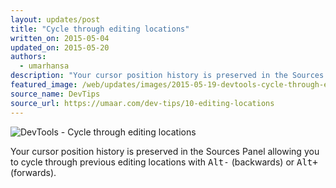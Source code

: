 ```yaml
---
layout: updates/post
title: "Cycle through editing locations"
written_on: 2015-05-04
updated_on: 2015-05-20
authors:
  - umarhansa
description: "Your cursor position history is preserved in the Sources Panel, allowing you to cycle through previous editing locations with <kbd class='kbd'>Alt-</kbd> (backwards) or <kbd class='kbd'>Alt+</kbd> (forwards).\uFEFF"
featured_image: /web/updates/images/2015-05-19-devtools-cycle-through-editing-locations/editing-locations.gif
source_name: DevTips
source_url: https://umaar.com/dev-tips/10-editing-locations
---
```

<img src="/web/updates/images/2015-05-19-devtools-cycle-through-editing-locations/editing-locations.gif" alt="DevTools - Cycle through editing locations">

Your cursor position history is preserved in the Sources Panel allowing you to cycle through previous editing locations with <kbd class="kbd">Alt-</kbd> (backwards) or <kbd class="kbd">Alt+</kbd> (forwards).﻿
